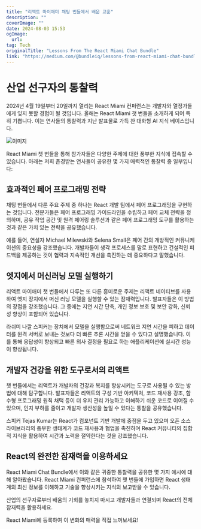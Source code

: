 ```yaml
---
title: "리액트 마이애미 채팅 번들에서 배운 교훈"
description: ""
coverImage: ""
date: 2024-08-03 15:53
ogImage: 
  url: 
tag: Tech
originalTitle: "Lessons From The React Miami Chat Bundle"
link: "https://medium.com/@bundleiq/lessons-from-react-miami-chat-bundle-31deba5b94c0"
---
```




# 산업 선구자의 통찰력

2024년 4월 19일부터 20일까지 열리는 React Miami 컨퍼런스는 개발자와 열정가들에게 잊지 못할 경험이 될 것입니다. 올해는 React Miami 챗 번들을 소개하게 되어 특히 기쁩니다. 이는 연사들의 통찰력과 지난 발표물로 가득 찬 대화형 AI 지식 베이스입니다.

![이미지](/assets/img/LessonsFromTheReactMiamiChatBundle_0.png)

React Miami 챗 번들을 통해 참가자들은 다양한 주제에 대한 풍부한 지식에 접속할 수 있습니다. 아래는 저희 존경받는 연사들이 공유한 몇 가지 매력적인 통찰력 중 일부입니다:

<div class="content-ad"></div>

## 효과적인 페어 프로그래밍 전략

채팅 번들에서 다룬 주요 주제 중 하나는 React 개발 팀에서 페어 프로그래밍을 구현하는 것입니다. 전문가들은 페어 프로그래밍 가이드라인을 수립하고 페어 교체 전략을 정의하며, 공유 작업 공간 및 원격 페어링 솔루션과 같은 페어 프로그래밍 도구를 활용하는 것과 같은 가치 있는 전략을 공유했습니다.

예를 들어, 연설자 Michael Milewski와 Selena Small은 페어 간의 개방적인 커뮤니케이션의 중요성을 강조했습니다. 개발자들이 생각 프로세스를 말로 표현하고 건설적인 피드백을 제공하는 것이 협력과 지속적인 개선을 촉진하는 데 중요하다고 말했습니다.

## 엣지에서 머신러닝 모델 실행하기

<div class="content-ad"></div>

리액트 마이애미 챗 번들에서 다루는 또 다른 흥미로운 주제는 리액트 네이티브를 사용하여 엣지 장치에서 머신 러닝 모델을 실행할 수 있는 잠재력입니다. 발표자들은 이 방법의 장점을 강조했습니다. 그 중에는 지연 시간 단축, 개인 정보 보호 및 보안 강화, 신뢰성 향상이 포함되어 있습니다.

라쉬미 나깔 스피커는 장치에서 모델을 실행함으로써 네트워크 지연 시간을 피하고 데이터를 원격 서버로 보내는 것보다 더 빠른 추론 시간을 얻을 수 있다고 설명했습니다. 이를 통해 응답성이 향상되고 빠른 의사 결정을 필요로 하는 애플리케이션에 실시간 성능이 향상됩니다.

## 개발자 건강을 위한 도구로서의 리액트

챗 번들에서는 리액트가 개발자의 건강과 복지를 향상시키는 도구로 사용될 수 있는 방법에 대해 탐구합니다. 발표자들은 리액트의 구성 기반 아키텍처, 코드 재사용 강조, 함수형 프로그래밍 원칙 채택 등이 더 유지 관리 가능하고 이해하기 쉬운 코드로 이어질 수 있으며, 인지 부하를 줄이고 개발자 생산성을 높일 수 있다는 통찰을 공유했습니다.

<div class="content-ad"></div>

스피커 Tejas Kumar는 React가 컴포넌트 기반 개발에 중점을 두고 있으며 오픈 소스 라이브러리의 풍부한 생태계가 코드 재사용과 협업을 촉진하며 React 커뮤니티의 집합적 지식을 활용하여 시간과 노력을 절약한다는 것을 강조했습니다.

## React의 완전한 잠재력을 이용하세요

React Miami Chat Bundle에서 이와 같은 귀중한 통찰력을 공유한 몇 가지 예시에 대해 알아봤습니다. React Miami 컨퍼런스에 참석하여 챗 번들에 가입하면 React 생태계의 최신 정보를 이해하고 기술을 향상시키는 지식의 보고받을 수 있습니다.

산업의 선구자로부터 배움의 기회를 놓치지 마시고 개발자들과 연결되며 React의 전체 잠재력을 활용하세요.

<div class="content-ad"></div>

React Miami에 등록하여 이 변화의 매력을 직접 느껴보세요!
